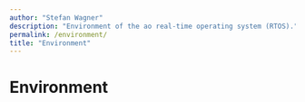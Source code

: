 ```yaml
---
author: "Stefan Wagner"
description: "Environment of the ao real-time operating system (RTOS)."
permalink: /environment/
title: "Environment"
---
```


# Environment
